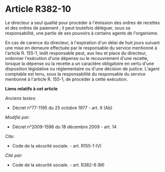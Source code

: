 # Article R382-10

Le directeur a seul qualité pour procéder à l'émission des ordres de recettes et des ordres de paiement ; il peut toutefois
déléguer, sous sa responsabilité, une partie de ses pouvoirs à certains agents de l'organisme. 

En cas de carence du directeur, à l'expiration d'un délai de huit jours suivant une mise en demeure effectuée par le
responsable du service mentionné à l'article R. 155-1, ledit responsable peut, aux lieu et place du directeur, ordonner
l'exécution d'une dépense ou le recouvrement d'une recette, lorsque la dépense ou la recette a un caractère obligatoire en
vertu d'une disposition législative ou réglementaire ou d'une décision de justice. L'agent comptable est tenu, sous la
responsabilité du responsable du service mentionné à l'article R. 155-1, de procéder à cette exécution.

**Liens relatifs à cet article**

_Anciens textes_:

  - Décret n°77-1195 du 25 octobre 1977 - art. 9 (Ab)

_Modifié par_:

  - Décret n°2009-1596 du 18 décembre 2009 - art. 14

_Cite_:

  - Code de la sécurité sociale. - art. R155-1 (V)

_Cité par_:

  - Code de la sécurité sociale. - art. R382-6 (M)

